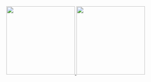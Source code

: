 <div display="flex" align-items="center" justify-content="center">
  <a href="https://github.com/Guilherme-Tarifa-Vieira">
  <img height="180em" src="https://github-readme-stats.vercel.app/api?username=Guilherme-Tarifa-Vieira&show_icons=true&theme=dracula&count_private=true"/>
  <img height="180em"  src="https://github-readme-stats.vercel.app/api/top-langs/?username=Guilherme-Tarifa-Vieira&layout=compact&langs_count=7&theme=dracula"/>
</div
